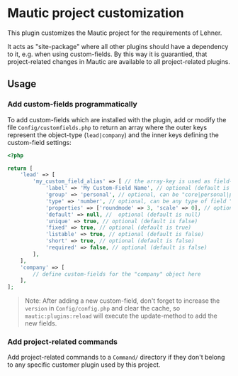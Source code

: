 # Mautic project customization

This plugin customizes the Mautic project for the requirements of Lehner.

It acts as "site-package" where all other plugins should have a dependency to it, e.g. when using custom-fields. By
this way it is guarantied, that project-related changes in Mautic are available to all project-related plugins.

## Usage

### Add custom-fields programmatically

To add custom-fields which are installed with the plugin, add or modify the file `Config/customfields.php` to return
an array where the outer keys represent the object-type (`lead|company`) and the inner keys defining the custom-field
settings:
```php
<?php

return [
    'lead' => [
        'my_custom_field_alias' => [ // the array-key is used as field-alias and must be unique (prefix it with a vendor sign is recommended)
            'label' => 'My Custom-Field Name', // optional (default is to load "mautic.customization.lead.field.my_custom_field_alias" from translation file)
            'group' => 'personal', // optional, can be "core|personal|professional|social" (default is "core")
            'type' => 'number', // optional, can be any type of field "Data Type" (default is "text")
            'properties' => ['roundmode' => 3, 'scale' => 0], // optional, might be required depending on type (default is [])
            'default' => null, //  optional (default is null)
            'unique' => true, // optional (default is false)
            'fixed' => true, // optional (default is true)
            'listable' => true, // optional (default is false)
            'short' => true, // optional (default is false)
            'required' => false, // optional (default is false)
        ],
    ],
    'company' => [
        // define custom-fields for the "company" object here
    ],
];
```
> Note: After adding a new custom-field, don't forget to increase the `version` in `Config/config.php` and clear the
> cache, so `mautic:plugins:reload` will execute the update-method to add the new fields.

### Add project-related commands

Add project-related commands to a `Command/` directory if they don't belong to any specific customer plugin used by
this project.
